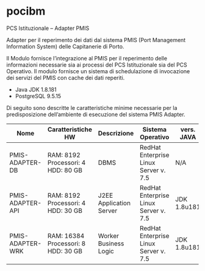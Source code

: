 # pocibm
PCS Istituzionale – Adapter PMIS

Adapter per il reperimento dei dati dal sistema PMIS (Port Management Information System) delle Capitanerie di Porto.
  
Il Modulo fornisce l’integrazione al PMIS per il reperimento delle informazioni necessarie sia ai processi del PCS Istituzionale sia del PCS Operativo. 
Il modulo fornisce un sistema di schedulazione di invocazione dei servizi del PMIS con cache dei dati reperiti.
  
*  Java JDK 1.8.181
*  PostgreSQL 9.5.15

Di seguito sono descritte le caratteristiche minime necessarie per la predisposizione dell’ambiente di esecuzione del sistema PMIS Adapter.

| Nome | Caratteristiche HW | Descrizione | Sistema Operativo | vers. JAVA | Modulo SW & vers. |
|---|---|---|---|---|---|
| PMIS-ADAPTER-DB | RAM: 8192 Processori: 4 HDD: 80 GB | DBMS | RedHat Enterprise Linux Server v. 7.5 | N/A | PostgreSQL 9.5.15 |
| PMIS-ADAPTER-API | RAM: 8192 Processori: 4 HDD: 30 GB | J2EE Application Server | RedHat Enterprise Linux Server v. 7.5 | JDK 1.8u181 | Redhat JBoss EAP 7.1 |
| PMIS-ADAPTER-WRK | RAM: 16384 Processori: 8 HDD: 30 GB | Worker Business Logic | RedHat Enterprise Linux Server v. 7.5 | JDK 1.8u181 |   |

